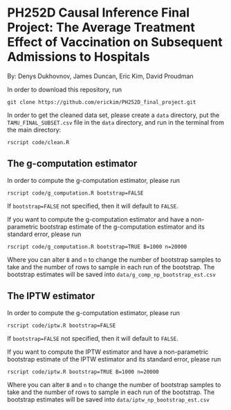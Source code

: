 # PH252D Causal Inference Final Project: The Average Treatment Effect of Vaccination on Subsequent Admissions to Hospitals

By: Denys Dukhovnov, James Duncan, Eric Kim, David Proudman

In order to download this repository, run
```
git clone https://github.com/erickim/PH252D_final_project.git
```

In order to get the cleaned data set, please create a `data` directory, put the `TAMU_FINAL_SUBSET.csv` file in the `data` directory, and run in the terminal from the main directory:

```
rscript code/clean.R
```

## The g-computation estimator
In order to compute the g-computation estimator, please run

```
rscript code/g_computation.R bootstrap=FALSE
```

If `bootstrap=FALSE` not specified, then it will default to `FALSE`.

If you want to compute the g-computation estimator and have a non-parametric bootstrap estimate of the g-computation estimator and its standard error, please run

```
rscript code/g_computation.R bootstrap=TRUE B=1000 n=20000
```

Where you can alter `B` and `n` to change the number of bootstrap samples to take and the number of rows to sample in each run of the bootstrap. The bootstrap estimates will be saved into `data/g_comp_np_bootstrap_est.csv`

## The IPTW estimator
In order to compute the g-computation estimator, please run

```
rscript code/iptw.R bootstrap=FALSE
```

If `bootstrap=FALSE` not specified, then it will default to `FALSE`.

If you want to compute the IPTW estimator and have a non-parametric bootstrap estimate of the IPTW estimator and its standard error, please run

```
rscript code/iptw.R bootstrap=TRUE B=1000 n=20000
```

Where you can alter `B` and `n` to change the number of bootstrap samples to take and the number of rows to sample in each run of the bootstrap. The bootstrap estimates will be saved into `data/iptw_np_bootstrap_est.csv`